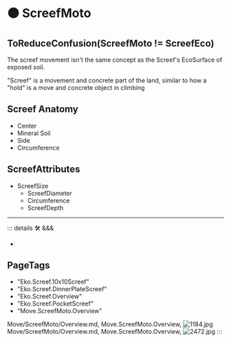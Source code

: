 
# 🟠 <move>ScreefMoto</move>

## ToReduceConfusion(ScreefMoto != ScreefEco)

The screef movement isn't the same concept as the Screef's EcoSurface of exposed soil.

"Screef" is a movement and concrete part of the land, similar to how a "hold" is a move and concrete object in climbing

## Screef Anatomy

- Center
- Mineral Soil
- Side
- Circumference

## ScreefAttributes

- ScreefSize
    - ScreefDiameter
    - Circumference
    - ScreefDepth

---

<!-- =================================================== -->
<!-- =================================================== -->
<!-- =================================================== -->
<!-- =================================================== -->
<!-- =================================================== -->
::: details 🛠 <dev>&&&</dev>



-



<h2>PageTags</h2>

- "Eko.Screef.10x10Screef"
- "Eko.Screef.DinnerPlateScreef"
- "Eko.Screef.Overview"
- "Eko.Screef.PocketScreef"
- "Move.ScreefMoto.Overview"

Move/ScreefMoto/Overview.md, <dev>Move.ScreefMoto.Overview</dev>, ![1184.jpg](/PaperPhoto/1184.jpg)
Move/ScreefMoto/Overview.md, <dev>Move.ScreefMoto.Overview</dev>, ![2472.jpg](/PaperPhoto/2472.jpg)
:::
